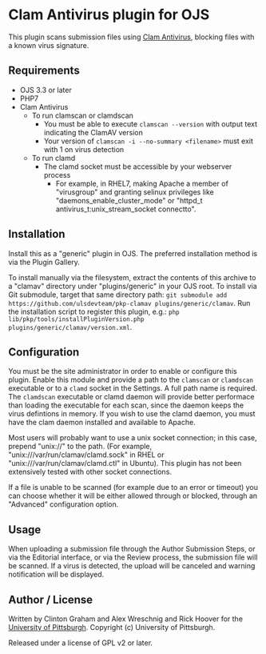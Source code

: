 # Clam Antivirus plugin for OJS

This plugin scans submission files using [Clam Antivirus](https://www.clamav.net/), blocking files with a known virus signature.

## Requirements

* OJS 3.3 or later
* PHP7
* Clam Antivirus
  * To run clamscan or clamdscan
    * You must be able to execute `clamscan --version` with output text indicating the ClamAV version
    * Your version of `clamscan -i --no-summary <filename>` must exit with 1 on virus detection
  * To run clamd
    * The clamd socket must be accessible by your webserver process
      * For example, in RHEL7, making Apache a member of "virusgroup" and granting selinux privileges like "daemons_enable_cluster_mode" or "httpd_t antivirus_t:unix_stream_socket connectto".

## Installation

Install this as a "generic" plugin in OJS.  The preferred installation method is via the Plugin Gallery.

To install manually via the filesystem, extract the contents of this archive to a "clamav" directory under "plugins/generic" in your OJS root.  To install via Git submodule, target that same directory path: `git submodule add https://github.com/ulsdevteam/pkp-clamav plugins/generic/clamav`.  Run the installation script to register this plugin, e.g.: `php lib/pkp/tools/installPluginVersion.php plugins/generic/clamav/version.xml`.

## Configuration

You must be the site administrator in order to enable or configure this plugin.  Enable this module and provide a path to the `clamscan` or `clamdscan` executable or to a `clamd` socket in the Settings.  A full path name is required.  The `clamdscan` executable or clamd daemon will provide better performace than loading the executable for each scan, since the daemon keeps the virus defintions in memory.  If you wish to use the clamd daemon, you must have the clam daemon installed and available to Apache.

Most users will probably want to use a unix socket connection; in this case, prepend "unix://" to the path. (For example, "unix:///var/run/clamav/clamd.sock" in RHEL or "unix:///var/run/clamav/clamd.ctl" in Ubuntu). This plugin has not been extensively tested with other socket connections.

If a file is unable to be scanned (for example due to an error or timeout) you can choose whether it will be either allowed through or blocked, through an "Advanced" configuration option.

## Usage

When uploading a submission file through the Author Submission Steps, or via the Editorial interface, or via the Review process, the submission file will be scanned.  If a virus is detected, the upload will be canceled and warning notification will be displayed.

## Author / License

Written by Clinton Graham and Alex Wreschnig and Rick Hoover for the [University of Pittsburgh](http://www.pitt.edu).  Copyright (c) University of Pittsburgh.

Released under a license of GPL v2 or later.
